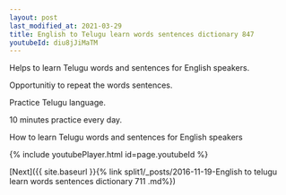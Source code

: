 ```yaml
---
layout: post
last_modified_at: 2021-03-29
title: English to Telugu learn words sentences dictionary 847 
youtubeId: diu8jJiMaTM
---
```

 
 
Helps to learn Telugu words and sentences for English speakers.

Opportunitiy to repeat the words sentences. 

Practice Telugu language. 
 
10 minutes practice every day. 
 
How to learn Telugu words and sentences for English speakers 
 
{% include youtubePlayer.html id=page.youtubeId %}
 
 
[Next]({{ site.baseurl }}{% link  split1/_posts/2016-11-19-English to telugu learn words sentences dictionary 711 .md%})
 

